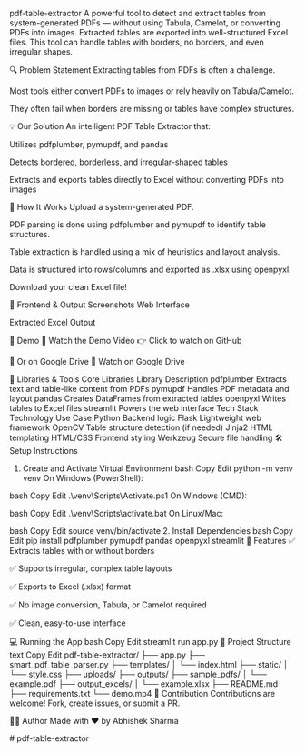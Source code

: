 pdf-table-extractor
A powerful tool to detect and extract tables from system-generated PDFs — without using Tabula, Camelot, or converting PDFs into images. Extracted tables are exported into well-structured Excel files. This tool can handle tables with borders, no borders, and even irregular shapes.

🔍 Problem Statement
Extracting tables from PDFs is often a challenge.

Most tools either convert PDFs to images or rely heavily on Tabula/Camelot.

They often fail when borders are missing or tables have complex structures.

💡 Our Solution
An intelligent PDF Table Extractor that:

Utilizes pdfplumber, pymupdf, and pandas

Detects bordered, borderless, and irregular-shaped tables

Extracts and exports tables directly to Excel without converting PDFs into images

🚀 How It Works
Upload a system-generated PDF.

PDF parsing is done using pdfplumber and pymupdf to identify table structures.

Table extraction is handled using a mix of heuristics and layout analysis.

Data is structured into rows/columns and exported as .xlsx using openpyxl.

Download your clean Excel file!

📸 Frontend & Output Screenshots
Web Interface



Extracted Excel Output



📸 Demo
🎥 Watch the Demo Video
👉 Click to watch on GitHub

📁 Or on Google Drive
🔗 Watch on Google Drive

🧰 Libraries & Tools
Core Libraries
Library	Description
pdfplumber	Extracts text and table-like content from PDFs
pymupdf	Handles PDF metadata and layout
pandas	Creates DataFrames from extracted tables
openpyxl	Writes tables to Excel files
streamlit	Powers the web interface
Tech Stack
Technology	Use Case
Python	Backend logic
Flask	Lightweight web framework
OpenCV	Table structure detection (if needed)
Jinja2	HTML templating
HTML/CSS	Frontend styling
Werkzeug	Secure file handling
🛠️ Setup Instructions
1. Create and Activate Virtual Environment
bash
Copy
Edit
python -m venv venv
On Windows (PowerShell):

bash
Copy
Edit
.\venv\Scripts\Activate.ps1
On Windows (CMD):

bash
Copy
Edit
.\venv\Scripts\activate.bat
On Linux/Mac:

bash
Copy
Edit
source venv/bin/activate
2. Install Dependencies
bash
Copy
Edit
pip install pdfplumber pymupdf pandas openpyxl streamlit
🚀 Features
✅ Extracts tables with or without borders

✅ Supports irregular, complex table layouts

✅ Exports to Excel (.xlsx) format

✅ No image conversion, Tabula, or Camelot required

✅ Clean, easy-to-use interface

💻 Running the App
bash
Copy
Edit
streamlit run app.py
📁 Project Structure
text
Copy
Edit
pdf-table-extractor/
├── app.py
├── smart_pdf_table_parser.py
├── templates/
│   └── index.html
├── static/
│   └── style.css
├── uploads/
├── outputs/
├── sample_pdfs/
│   └── example.pdf
├── output_excels/
│   └── example.xlsx
├── README.md
├── requirements.txt
└── demo.mp4
🤝 Contribution
Contributions are welcome! Fork, create issues, or submit a PR.

👨‍💻 Author
Made with ❤️ by Abhishek Sharma

#   p d f - t a b l e - e x t r a c t o r  
 